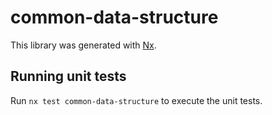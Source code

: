 # common-data-structure

This library was generated with [Nx](https://nx.dev).

## Running unit tests

Run `nx test common-data-structure` to execute the unit tests.
